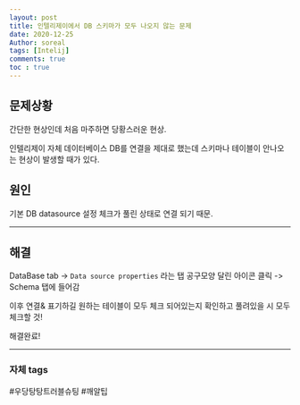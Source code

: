 ```yaml
---
layout: post
title: 인텔리제이에서 DB 스키마가 모두 나오지 않는 문제
date: 2020-12-25
Author: soreal
tags: [Intelij]
comments: true
toc : true
---
```


## 문제상황

간단한 현상인데 처음 마주하면 당황스러운 현상.

인텔리제이 자체 데이터베이스 DB를 연결을 제대로 했는데 스키마나 테이블이 안나오는 현상이 발생할 때가 있다.



## 원인

기본 DB datasource 설정 체크가 풀린 상태로 연결 되기 때문.

***

## 해결

DataBase tab -> `Data source properties` 라는 탭 공구모양 달린 아이콘 클릭 -> Schema 탭에 들어감

이후 연결& 표기하길 원하는 테이블이 모두 체크 되어있는지 확인하고 풀려있을 시 모두 체크할 것!


해결완료!


***
### 자체 tags
#우당탕탕트러블슈팅 #깨알팁


